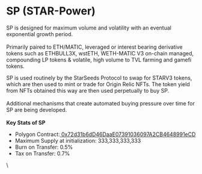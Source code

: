 # SP (STAR-Power)

SP is designed for maximum volume and volatility with an eventual exponential growth period. \
\
Primarily paired to ETH/MATIC, leveraged or interest bearing derivative tokens such as ETHBULL3X, wstETH, WETH-MATIC V3 on-chain managed, compounding LP tokens & volatile, high volume to TVL farming and gamefi tokens.&#x20;

SP is used routinely by the StarSeeds Protocol to swap for STARV3 tokens, which are then used to mint or trade for Origin Relic NFTs. The token yield from NFTs obtained this way are then used perpetually to buy SP. \
\
Additional mechanisms that create automated buying pressure over time for SP are being developed. \
\
**Key Stats of SP**

* Polygon Contract:[ 0x72d31b6dD46DaaE07391036097A2CB4648991eCD](https://polygonscan.com/token/0x72d31b6dD46DaaE07391036097A2CB4648991eCD)
* Maximum Supply at initialization: 333,333,333,333
* Burn on Transfer: 0.5%
* Tax on Transfer: 0.7%

\
